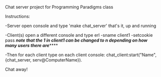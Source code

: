 Chat server project for Programming Paradigms class

Instructions:

-Server
open console and type 'make chat_server' that's it, up and running

-Client(s)
open a different console and type erl -sname client1 -setcookie pass 
*********note that the 1 in client1 can be changed to n depending on how many users there are*************

-Then for each client
type on each client console:
chat_client:start("Name", {chat_server, serv@ComputerName}).

Chat away!
